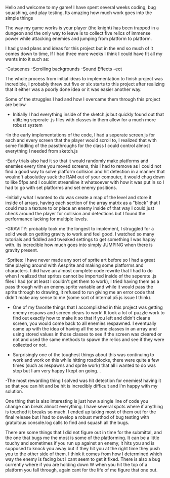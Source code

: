Hello and welcome to my game! I have spent several weeks coding, bug squashing, and play testing. Its amazing how much work goes into the simple things

The way my game works is your player (the knight) has been trapped in a dungeon and the only way to leave is to collect five relics of immense power while attacking enemies and jumping from platform to platform.

I had grand plans and ideas for this project but in the end so much of it comes down to time, If I had three more weeks I think I could have fit all my wants into it such as:

-Cutscenes
-Scrolling backgrounds
-Sound Effects
-ect

The whole process from initial ideas to implementation to finish project was incredible, I probably threw out five or six starts to this project after realizing that it either was a poorly done idea or it was easier another way. 


Some of the struggles I had and how I overcame them through this project are below

- Initially I had everything inside of the sketch.js but quickly found out that utilizing seperate .js files with classes in them allow for a much more robust system

-In the early implementations of the code, I had a seperate screen.js for each and every screen that the player would scroll to, I realized that with some fiddling of the passthroughs for the class I could control almost everything I needed from sketch.js

-Early trials also had it so that it would randomly make platforms and enemies every time you moved screens, this I had to remove as I could not find a good way to solve platform collision and hit detection in a manner that woulnd't absolutley suck the RAM out of your computer, it would chug down to like 5fps and I couldnt streamline it whatsoever with how it was put in so I had to go with set platforms and set enemy positions. 

-Initially what I wanted to do was create a map of the level and store it inside of arrays, having each section of the array matrix as a "block" that I could map a texture to or place an enemy inside of that way I could just check around the player for collision and detections but I found the performance lacking for multiple levels. 

-GRAVITY: probably took me the longest to implement, I struggled for a solid week on getting gravity to work and feel good. I watched so many tutorials and fiddled and tweaked settings to get something I was happy with. its incredible how much goes into simply JUMPING when there is gravity present. 

-Sprites: I have never made any sort of sprite art before so I had a great time playing around with Aesprite and making some platforms and characters. I did have an almost complete code rewrite that I had to do when I realized that sprites cannot be imported inside of the seperate .js files I had (or at least I couldn't get them to work), I tried having them as a pass through with an enemy.sprite variable and while it would pass the sprite through to drawing, it refused to run giving me an error code that didn't make any sense to me (some sort of internal p5.js issue I think). 

- One of my favorite things that I accomplished in this project was getting enemy respaws and screen clears to work! It took a lot of puzzle work to find out exactly how to make it so that if you left and didn't clear a screen, you would come back to all enemies respawned. I eventually came up with the idea of having all the scene classes in an array and using stored values in those classes to see if the screen was cleared or not and used the same methods to spawn the relics and see if they were collected or not. 

- Surprisingly one of the toughest things about this was continuing to work and work on this while hitting roadblocks, there were quite a few times (such as respawns and sprite work) that all i wanted to do was stop but I am very happy I kept on going. .

-The most rewarding thing I solved was hit detection for enemies! having it so that you can hit and be hit is incredibly difficult and I'm happy with my solution. 

One thing that is also interesting is just how a single line of code you change can break almost everything. I have several spots where if anything is touched it breaks so much. I ended up taking most of them out for the final release but I had to develop a robust method of bug testing with gratuitous console.log calls to find and squash all the bugs. 

There are some things that I did not figure out in time for the submittal, and the one that bugs me the most is some of the platforming. It can be a little touchy and sometimes if you run up against an enemy, it hits you and is supposed to knock you away but if they hit you at the right time they push you to the other side of them. I think it comes from how I determined which way the enemy is facing but I cant seem to get it fixed. There is also a bug currently where if you are holding down W when you hit the top of a platform you fall through, again cant for the life of me figure that one out. 